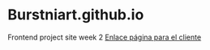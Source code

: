 # Burstniart.github.io
Frontend project site week 2
<a href="index.html">Enlace página para el cliente </a>
